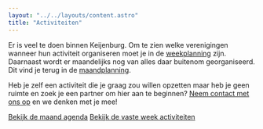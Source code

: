 ```yaml
---
layout: "../../layouts/content.astro"
title: "Activiteiten"
---
```


Er is veel te doen binnen Keijenburg. Om te zien welke verenigingen wanneer hun activiteit organiseren moet je in de [weekplanning](/activiteiten/vaste-activiteiten) zijn. Daarnaast wordt er maandelijks nog van alles daar buitenom georganiseerd. Dit vind je terug in de [maandplanning](/activiteiten/agenda).

Heb je zelf een activiteit die je graag zou willen opzetten maar heb je geen ruimte en zoek je een partner om hier aan te beginnen? [Neem contact met ons op](/contact) en we denken met je mee!

<div class="text-center">
    <a href="/buurthuiskeijenburg/activiteiten/agenda" class="btn">Bekijk de maand agenda</a> 
    <a href="/buurthuiskeijenburg/activiteiten/vaste-activiteiten" class="btn">Bekijk de vaste week activiteiten</a>
</div>

